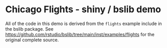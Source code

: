 Chicago Flights - shiny / bslib demo
=======================

All of the code in this demo is derived from the `flights` example include in the bslib package. 
See <https://github.com/rstudio/bslib/tree/main/inst/examples/flights> for the original complete source.